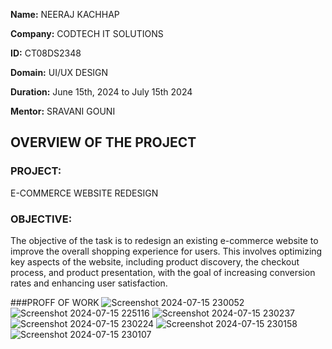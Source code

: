 **Name:** NEERAJ KACHHAP

**Company:** CODTECH IT SOLUTIONS

**ID:** CT08DS2348

**Domain:** UI/UX DESIGN

**Duration:** June 15th, 2024 to July 15th 2024

**Mentor:** SRAVANI GOUNI


## OVERVIEW OF THE PROJECT

### PROJECT: 
E-COMMERCE WEBSITE REDESIGN

### OBJECTIVE: 
The objective of the task is to redesign an existing e-commerce website to improve the overall shopping experience for users. This involves optimizing key aspects of the website, including product discovery, the checkout process, and product presentation, with the goal of increasing conversion rates and enhancing user satisfaction.

###PROFF OF WORK
![Screenshot 2024-07-15 230052](https://github.com/user-attachments/assets/ea139e2d-807d-43ee-a76e-c10fba25fe59)
![Screenshot 2024-07-15 225116](https://github.com/user-attachments/assets/ca46b5eb-498b-46dd-b83c-df4451876128)
![Screenshot 2024-07-15 230237](https://github.com/user-attachments/assets/82ab2d80-8b77-449c-aae4-fb0f1f9a58d5)
![Screenshot 2024-07-15 230224](https://github.com/user-attachments/assets/8ea429db-9148-47b6-aa8d-28ec6c6559f9)
![Screenshot 2024-07-15 230158](https://github.com/user-attachments/assets/36817dd4-1918-4440-97a3-99da91085e15)
![Screenshot 2024-07-15 230107](https://github.com/user-attachments/assets/4ed9e8ef-b3f2-4ec9-b2fa-9db62812da85)

